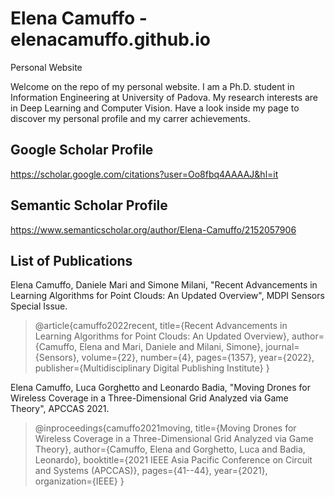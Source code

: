 # Elena Camuffo - elenacamuffo.github.io
Personal Website

Welcome on the repo of my personal website.
I am a Ph.D. student in Information Engineering at University of Padova. My research interests are in Deep Learning and Computer Vision.
Have a look inside my page to discover my personal profile and my carrer achievements.

## Google Scholar Profile
https://scholar.google.com/citations?user=Oo8fbq4AAAAJ&hl=it

## Semantic Scholar Profile
https://www.semanticscholar.org/author/Elena-Camuffo/2152057906

## List of Publications

Elena Camuffo, Daniele Mari and Simone Milani, "Recent Advancements in Learning Algorithms for Point Clouds: An Updated Overview", MDPI Sensors Special Issue.

>
>@article{camuffo2022recent,
>  title={Recent Advancements in Learning Algorithms for Point Clouds: An Updated Overview},
>  author={Camuffo, Elena and Mari, Daniele and Milani, Simone},
>  journal={Sensors},
>  volume={22},
>  number={4},
>  pages={1357},
>  year={2022},
>  publisher={Multidisciplinary Digital Publishing Institute}
>}
>

Elena Camuffo, Luca Gorghetto and Leonardo Badia, "Moving Drones for Wireless Coverage in a Three-Dimensional Grid Analyzed via Game Theory", APCCAS 2021.

>
>@inproceedings{camuffo2021moving,
>  title={Moving Drones for Wireless Coverage in a Three-Dimensional Grid Analyzed via Game Theory},
>  author={Camuffo, Elena and Gorghetto, Luca and Badia, Leonardo},
>  booktitle={2021 IEEE Asia Pacific Conference on Circuit and Systems (APCCAS)},
>  pages={41--44},
>  year={2021},
>  organization={IEEE}
>}
>
